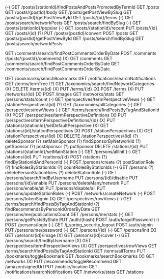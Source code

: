 ﻿(-) GET /posts/{stationId}/findPostsAndPostsPromotedByTermId
GET /posts
GET /posts/{postId}/body
GET /posts/getPostViewBySlug
GET /posts/{postId}/getPostViewById
GET /posts/{id}/terms
(-) GET /posts/search/networkPosts
GET /posts/search/findBySlug
(-) GET /posts/{stationId}/popular
(-) GET /posts/{stationId}/recent
PUT /posts/{id}
GET /posts/{id}
(?) PUT /posts/{postId}/convert
POST /posts
GET /posts/{postId}/getPostViewById
GET /posts/search/findBySlug
GET /posts/search/networkPosts


GET /comments/search/findPostCommentsOrderByDate
POST /comments (/posts/{postId}/comments)
(X) GET /comments
GET /comments/search/findPostCommentsOrderByDate
GET /comments/search/findPostCommentsOrderByDate


GET /bookmarks/searchBookmarks
GET /notifications/searchNotifications
GET /terms/termTree
(?) GET /taxonomies/search/findNetworkCategories
(X) DELETE /terms/{id}
(X) PUT /terms/{id}
(X) POST /terms
(X) PUT /networks/{id}
(X) POST /images
GET /networks/stats
GET /persons/stats/count
(-) GET /perspectives/termPerspectiveViews
(-) GET /stationPerspectives/{id}
(?) GET /taxonomies/allCategories
(-) GET /perspectives/rowViews
(-) GET /terms/search/findPostsByTagAndStationId
(X) POST /perspectives/termPerspectiveDefinitions
(X) PUT /perspectives/termPerspectiveDefinitions/{id}
(X) PUT /stations/{stationId}/setDefaultPerspective
(X) GET /stations/{id}/stationPerspectives
(X) POST /stationPerspectives
(X) GET /stationPerspectives/{id}
(X) DELETE /stationPerspectives/{id}
(?) deleteSponsor
(?) setMainSponsor
(?) findSponsorByNetworkId
(?) getSponsor
(?) postSponsor
(?) putSponsor
DELETE /stations/{id}
PUT /stations/{stationId}/setMainStation
(-) GET /persons/allInit
(-) GET /stations/{id}
PUT /stations/{id}
POST /stations
(?) findByStationIdAndPersonId
(-) POST /persons/create
(?) postStationRole
(?) findRolesByStationIds
(?) countRolesByStationIds
(-) GET /persons
(?) deletePersonStationRoles
(?) deleteStationRole
(-) GET /persons/search/findByUsername
PUT /persons/{id}/disable
PUT /persons/{id}/enable
PUT /persons/deleteMany/network
PUT /persons/enable/all
PUT /persons/disable/all
PUT /persons/updateStationRoles
(-) POST /networks/createNetwork
(-) POST /persons/tokenSignin
(X) GET /perspectives/rowViews
(-) GET /terms/search/findPostsByTagAndStationId
(?) findRecommendsByPersonIdOrderByDate
GET /persons/me/publicationsCount
GET /persons/me/stats
(-) GET /persons/getPostsByState
PUT /auth/{hash}
POST /auth/forgotPassword
(-) POST /persons/login
(-) GET /j_spring_security_logout
POST /auth/signin
PUT /persons/me/password
(-) GET /persons/{id}
(-) GET /persons/init
(X) GET /persons/{id}/image
(X) GET /persons/{id}/cover
(-) GET /persons/search/findByUsername
(X) GET /perspectives/termPerspectiveViews
(X) GET /perspectives/rowViews
GET /terms/search/findPostsByTagAndStationId
GET /terms/allTerms
PUT /bookmarks/toggleBookmark
GET /bookmarks/searchBookmarks
(X) GET /networks
(X) PUT /recommends/toggleRecommend
GET /amazon/signedUrl
PUT /mobile/location
GET /notifications/searchNotifications
GET /networks/stats
GET /stations